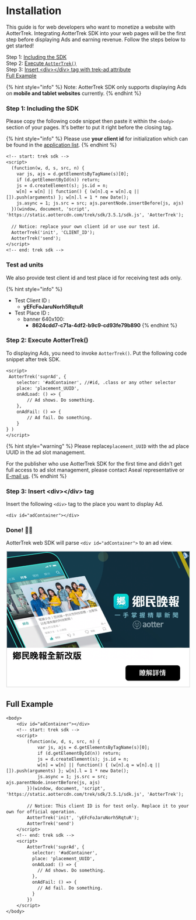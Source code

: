 # Installation

This guide is for web developers who want to monetize a website with AotterTrek. Integrating AotterTrek SDK into your web pages will be the first step before displaying Ads and earning revenue. Follow the steps below to get started!

Step 1: [Including the SDK](sdk-integration.md#step-1-including-the-sdk)\
Step 2: [Execute `AotterTrek()` ](sdk-integration.md#step-2-execute-aottertrek)\
Step 3: [Insert \<div>\</div> tag with trek-ad attribute](sdk-integration.md#step-3-insert-less-than-div-greater-than-less-than-div-greater-than-tag-with-trek-ad-attribute)\
[Full Example](sdk-integration.md#full-example)

{% hint style="info" %}
Note: AotterTrek SDK only supports displaying Ads on **mobile and tablet websites** currently.&#x20;
{% endhint %}

### Step 1: Including the SDK

Please copy the following code snippet then paste it within the `<body>` section of your pages. It's better to put it right before the closing tag.

{% hint style="info" %}
Please use **your client id** for initialization which can be found in the [application list](https://trek.aotter.net/publisher/list/app).&#x20;
{% endhint %}

```markup
<!-- start: trek sdk -->
<script>
  (function(w, d, s, src, n) {
    var js, ajs = d.getElementsByTagName(s)[0];
    if (d.getElementById(n)) return;
    js = d.createElement(s); js.id = n;
    w[n] = w[n] || function() { (w[n].q = w[n].q || []).push(arguments) }; w[n].l = 1 * new Date();
    js.async = 1; js.src = src; ajs.parentNode.insertBefore(js, ajs)
  })(window, document, 'script', 'https://static.aottercdn.com/trek/sdk/3.5.1/sdk.js', 'AotterTrek');

  // Notice: replace your own client id or use our test id.
  AotterTrek('init', 'CLIENT_ID');
  AotterTrek('send');
</script>
<!-- end: trek sdk -->
```

### Test ad units

We also provide test client id and test place id for receiving test ads only.

{% hint style="info" %}
* Test Client ID **:**&#x20;
  * **yEFcFoJaruNorh5RqtuR**
* Test Place ID **:**&#x20;
  * banner 640x100:
    * **8624cdd7-c71a-4df2-b9c9-cd93fe79b890**
{% endhint %}

### Step 2: Execute AotterTrek()

To displaying Ads, you need to invoke `AotterTrek()`. Put the following code snippet after trek SDK.

```markup
<script>
 AotterTrek('suprAd', {
    selector: '#adContainer', //#id, .class or any other selector
    place: 'placement_UUID',
    onAdLoad: () => {
        // Ad shows. Do something.
    },
    onAdFail: () => {
        // Ad fail. Do something.
    }   
} )
</script>
```

{% hint style="warning" %}
Please replace`placement_UUID` with the ad place UUID in the ad slot management.

For the publisher who use AotterTrek SDK for the first time and didn't get full access to ad slot management, please contact Aseal representative or [E-mail us](https://aseal.in/contactus).
{% endhint %}

### Step 3: Insert \<div>\</div> tag

Insert the following `<div>` tag to the place you want to display Ad.

```markup
<div id="adContainer"></div>
```

### Done! 👏🏼

AotterTrek web SDK will parse `<div id="adContainer">` to an ad view.

![](<../../.gitbook/assets/截圖 2021-12-07 下午4.26.30.png>)

## Full Example

```markup
<body>
    <div id="adContainer"></div>
    <!-- start: trek sdk -->
    <script>
        (function(w, d, s, src, n) {
            var js, ajs = d.getElementsByTagName(s)[0];
            if (d.getElementById(n)) return;
            js = d.createElement(s); js.id = n;
            w[n] = w[n] || function() { (w[n].q = w[n].q || []).push(arguments) }; w[n].l = 1 * new Date();
            js.async = 1; js.src = src; ajs.parentNode.insertBefore(js, ajs)
        })(window, document, 'script', 'https://static.aottercdn.com/trek/sdk/3.5.1/sdk.js', 'AotterTrek');

        // Notice: This client ID is for test only. Replace it to your own for official operation.
        AotterTrek('init', 'yEFcFoJaruNorh5RqtuR');
        AotterTrek('send')
    </script>
    <!-- end: trek sdk -->
    <script>
        AotterTrek('suprAd', { 
          selector: '#adContainer',
          place: 'placement_UUID',
          onAdLoad: () => {
            // Ad shows. Do something.
          },
          onAdFail: () => {
            // Ad fail. Do something.
          }
        })
    </script>
</body>
```
